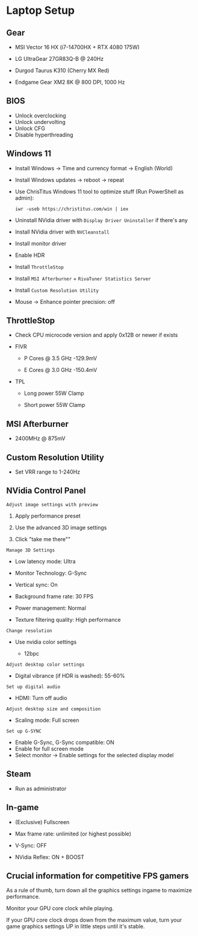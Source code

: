 # Laptop Setup

## Gear

- MSI Vector 16 HX (i7-14700HX + RTX 4080 175W)

- LG UltraGear 27GR83Q-B @ 240Hz

- Durgod Taurus K310 (Cherry MX Red)

- Endgame Gear XM2 8K @ 800 DPI, 1000 Hz

## BIOS

- Unlock overclocking
- Unlock undervolting
- Unlock CFG
- Disable hyperthreading

## Windows 11

- Install Windows -> Time and currency format -> English (World)

- Install Windows updates -> reboot -> repeat

- Use ChrisTitus Windows 11 tool to optimize stuff (Run PowerShell as admin):
  
      iwr -useb https://christitus.com/win | iex

- Uninstall NVidia driver with `Display Driver Uninstaller` if there's any

- Install NVidia driver with `NVCleanstall`

- Install monitor driver

- Enable HDR

- Install `ThrottleStop`

- Install `MSI Afterburner` + `RivaTuner Statistics Server`

- Install `Custom Resolution Utility`

- Mouse -> Enhance pointer precision: off

## ThrottleStop

- Check CPU microcode version and apply 0x12B or newer if exists

- FIVR
  
  - P Cores @ 3.5 GHz -129.9mV
  
  - E Cores @ 3.0 GHz -150.4mV

- TPL
  
  - Long power 55W Clamp
  
  - Short power 55W Clamp

## MSI Afterburner

- 2400MHz @ 875mV

## Custom Resolution Utility

- Set VRR range to 1-240Hz

## NVidia Control Panel

`Adjust image settings with preview`

1. Apply performance preset

2. Use the advanced 3D image settings

3. Click "take me there""

`Manage 3D Settings`

- Low latency mode: Ultra

- Monitor Technology: G-Sync

- Vertical sync: On

- Background frame rate: 30 FPS

- Power management: Normal

- Texture filtering quality: High performance

`Change resolution`

- Use nvidia color settings
  
  - 12bpc

`Adjust desktop color settings`

- Digital vibrance (if HDR is washed): 55-60%

`Set up digital audio`

- HDMI: Turn off audio

`Adjust desktop size and composition`

- Scaling mode: Full screen

`Set up G-SYNC`

* Enable G-Sync, G-Sync compatible: ON
* Enable for full screen mode
* Select monitor -> Enable settings for the selected display model

## Steam

- Run as administrator

## In-game

- (Exclusive) Fullscreen

- Max frame rate: unlimited (or highest possible)

- V-Sync: OFF

- NVidia Reflex: ON + BOOST

## Crucial information for competitive FPS gamers

As a rule of thumb, turn down all the graphics settings ingame to maximize performance.

Monitor your GPU core clock while playing.

If your GPU core clock drops down from the maximum value, turn your game graphics settings UP in little steps until it's stable.
